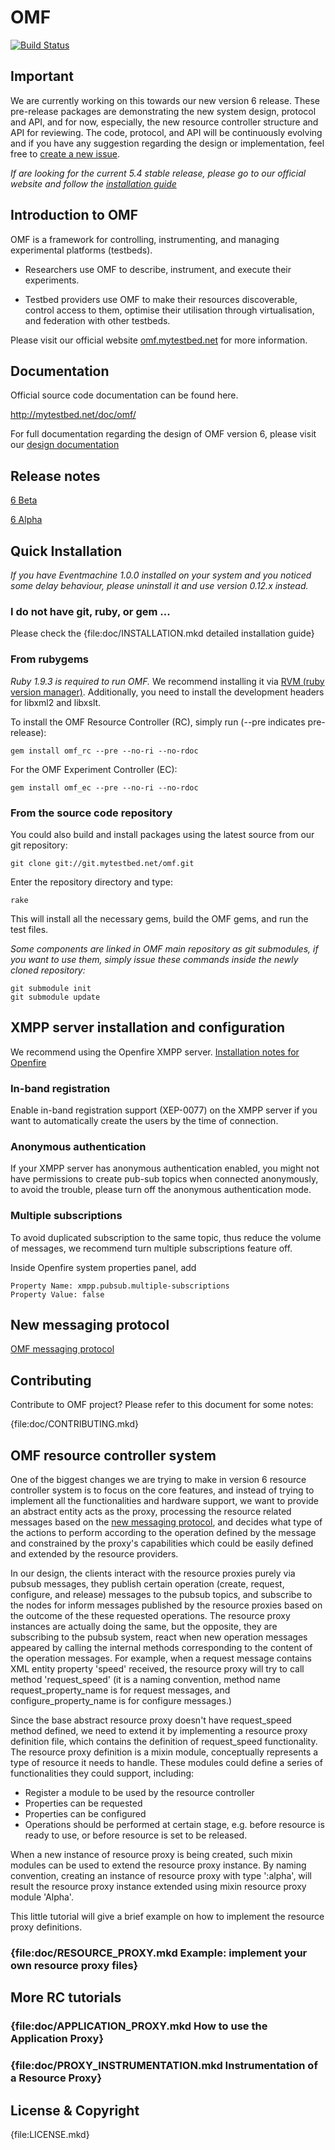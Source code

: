 # OMF

[![Build Status](https://secure.travis-ci.org/mytestbed/omf.png)](http://travis-ci.org/mytestbed/omf)

## Important

We are currently working on this towards our new version 6 release. These pre-release packages are demonstrating the new system design, protocol and API, and for now, especially, the new resource controller structure and API for reviewing. The code, protocol, and API will be continuously evolving and if you have any suggestion regarding the design or implementation, feel free to [create a new issue](https://github.com/mytestbed/omf/issues).

_If are looking for the current 5.4 stable release, please go to our official website and follow the [installation guide](https://omf.mytestbed.net/projects/omf/wiki/Installation)_

## Introduction to OMF

OMF is a framework for controlling, instrumenting, and managing experimental platforms (testbeds).

* Researchers use OMF to describe, instrument, and execute their experiments.

* Testbed providers use OMF to make their resources discoverable, control access to them, optimise their utilisation through virtualisation, and federation with other testbeds.

Please visit our official website [omf.mytestbed.net](http://omf.mytestbed.net) for more information.

## Documentation

Official source code documentation can be found here.

http://mytestbed.net/doc/omf/

For full documentation regarding the design of OMF version 6, please visit our [design documentation](http://omf.mytestbed.net/projects/omf/wiki/Architectural_Foundation)

## Release notes

[6 Beta](http://mytestbed.net/projects/omf/wiki/OMF6Beta)

[6 Alpha](http://mytestbed.net/projects/omf/wiki/OMF6Alpha)

## Quick Installation

_If you have Eventmachine 1.0.0 installed on your system and you noticed some delay behaviour, please uninstall it and use version 0.12.x instead._

### I do not have git, ruby, or gem ...

Please check the {file:doc/INSTALLATION.mkd detailed installation guide}

### From rubygems

_Ruby 1.9.3 is required to run OMF._ We recommend installing it via [RVM (ruby version manager)](https://rvm.io/). Additionally, you need to install the development headers for libxml2 and libxslt.

To install the OMF Resource Controller (RC), simply run (--pre indicates pre-release):

    gem install omf_rc --pre --no-ri --no-rdoc

For the OMF Experiment Controller (EC):

    gem install omf_ec --pre --no-ri --no-rdoc

### From the source code repository

You could also build and install packages using the latest source from our git repository:

    git clone git://git.mytestbed.net/omf.git

Enter the repository directory and type:

    rake

This will install all the necessary gems, build the OMF gems, and run the test files.

_Some components are linked in OMF main repository as git submodules, if you want to use them, simply issue these commands inside the newly cloned repository:_

    git submodule init
    git submodule update

## XMPP server installation and configuration

We recommend using the Openfire XMPP server. [Installation notes for Openfire](https://omf.mytestbed.net/projects/omf/wiki/Installation_Guide_54#Configuring-XMPP)

### In-band registration

Enable in-band registration support (XEP-0077) on the XMPP server if you want to automatically create the users by the time of connection.

### Anonymous authentication

If your XMPP server has anonymous authentication enabled, you might not have permissions to create pub-sub topics when connected anonymously, to avoid the trouble, please turn off the anonymous authentication mode.

### Multiple subscriptions

To avoid duplicated subscription to the same topic, thus reduce the volume of messages, we recommend turn multiple subscriptions feature off.

Inside Openfire system properties panel, add

    Property Name: xmpp.pubsub.multiple-subscriptions
    Property Value: false

## New messaging protocol

[OMF messaging protocol](http://omf.mytestbed.net/projects/omf/wiki/ArchitecturalFoundation2ProtocolInteractions)

## Contributing

Contribute to OMF project? Please refer to this document for some notes:

{file:doc/CONTRIBUTING.mkd}

## OMF resource controller system

One of the biggest changes we are trying to make in version 6 resource controller system is to focus on the core features, and instead of trying to implement all the functionalities and hardware support, we want to provide an abstract entity acts as the proxy, processing the resource related messages based on the [new messaging protocol](http://omf.mytestbed.net/projects/omf/wiki/ArchitecturalFoundation2ProtocolInteractions), and decides what type of the actions to perform according to the operation defined by the message and constrained by the proxy's capabilities which could be easily defined and extended by the resource providers.

In our design, the clients interact with the resource proxies purely via pubsub messages, they publish certain operation (create, request, configure, and release) messages to the pubsub topics, and subscribe to the nodes for inform messages published by the resource proxies based on the outcome of the these requested operations. The resource proxy instances are actually doing the same, but the opposite, they are subscribing to the pubsub system, react when new operation messages appeared by calling the internal methods corresponding to the content of the operation messages. For example, when a request message contains XML entity property 'speed' received, the resource proxy will try to call method 'request\_speed' (it is a naming convention, method name request\_property\_name is for request messages, and configure\_property\_name is for configure messages.)

Since the base abstract resource proxy doesn't have request\_speed method defined, we need to extend it by implementing a resource proxy definition file, which contains the definition of request\_speed functionality. The resource proxy definition is a mixin module, conceptually represents a type of resource it needs to handle. These modules could define a series of functionalities they could support, including:

* Register a module to be used by the resource controller
* Properties can be requested
* Properties can be configured
* Operations should be performed at certain stage, e.g. before resource is ready to use, or before resource is set to be released.

When a new instance of resource proxy is being created, such mixin modules can be used to extend the resource proxy instance. By naming convention, creating an instance of resource proxy with type ':alpha', will result the resource proxy instance extended using mixin resource proxy module 'Alpha'.

This little tutorial will give a brief example on how to implement the resource proxy definitions.

### {file:doc/RESOURCE\_PROXY.mkd Example: implement your own resource proxy files}

## More RC tutorials

### {file:doc/APPLICATION\_PROXY.mkd How to use the Application Proxy}
### {file:doc/PROXY\_INSTRUMENTATION.mkd Instrumentation of a Resource Proxy}

## License & Copyright

{file:LICENSE.mkd}